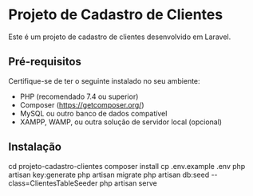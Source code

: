 # Projeto de Cadastro de Clientes

Este é um projeto de cadastro de clientes desenvolvido em Laravel.

## Pré-requisitos

Certifique-se de ter o seguinte instalado no seu ambiente:

- PHP (recomendado 7.4 ou superior)
- Composer (https://getcomposer.org/)
- MySQL ou outro banco de dados compatível
- XAMPP, WAMP, ou outra solução de servidor local (opcional)

## Instalação

cd projeto-cadastro-clientes
composer install
cp .env.example .env
php artisan key:generate
php artisan migrate
php artisan db:seed --class=ClientesTableSeeder
php artisan serve
